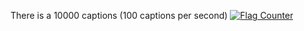 There is a 10000 captions (100 captions per second)
<a href="https://info.flagcounter.com/s51U"><img src="https://s01.flagcounter.com/count2/s51U/bg_FFFFFF/txt_000000/border_CCCCCC/columns_4/maxflags_24/viewers_0/labels_1/pageviews_1/flags_0/percent_0/" alt="Flag Counter" border="0"></a>
